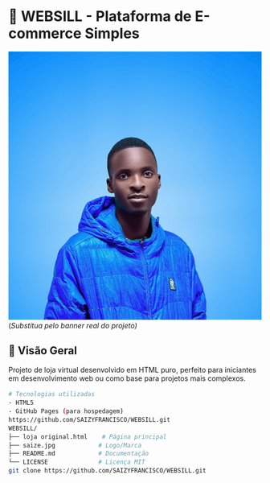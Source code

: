# 🛒 WEBSILL - Plataforma de E-commerce Simples

![Banner](saize.jpg) (*Substitua pelo banner real do projeto)*

## 📌 Visão Geral
Projeto de loja virtual desenvolvido em HTML puro, perfeito para iniciantes em desenvolvimento web ou como base para projetos mais complexos.

```bash
# Tecnologias utilizadas
- HTML5
- GitHub Pages (para hospedagem)
https://github.com/SAIZYFRANCISCO/WEBSILL.git
WEBSILL/
├── loja original.html    # Página principal
├── saize.jpg            # Logo/Marca
├── README.md            # Documentação
└── LICENSE              # Licença MIT
git clone https://github.com/SAIZYFRANCISCO/WEBSILL.git
